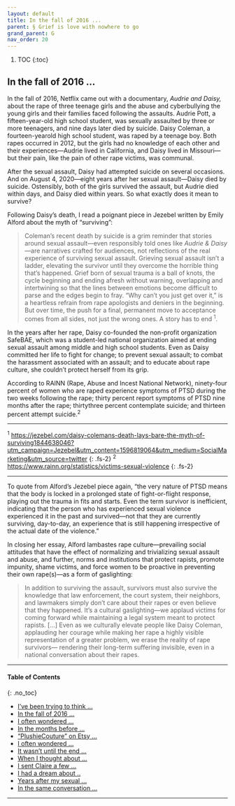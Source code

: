 ```yaml
---
layout: default
title: In the fall of 2016 ... 
parent: § Grief is love with nowhere to go  
grand_parent: G 
nav_order: 20
---
```


<style>
.dont-break-out {
  /* These are technically the same, but use both */
  overflow-wrap: break-word;
  word-wrap: break-word;

     -ms-word-break: break-all;
  /* This is the dangerous one in WebKit, as it breaks things wherever */
  word-break: break-all;
  /* Instead use this non-standard one: */
  word-break: break-word;
}

.youtube-container {
    position: relative;
    width: 100%;
    height: 0;
    padding-bottom: 56.25%;
}
.youtube-video {
    position: absolute;
    top: 0;
    left: 0;
    width: 100%;
    height: 100%;
}

</style>

<div class="dont-break-out" markdown="1">

1. TOC
{:toc}

## In the fall of 2016 ...

In the fall of 2016, Netflix came out with a documentary, *Audrie and Daisy,* about the rape of three teenage girls and the abuse and cyberbullying the young girls and their families faced following the assaults. Audrie Pott, a fifteen-year-old high school student, was sexually assaulted by three or more teenagers, and nine days later died by suicide. Daisy Coleman, a fourteen-yearold high school student, was raped by a teenage boy. Both rapes occurred in 2012, but the girls had no knowledge of each other and their experiences—Audrie lived in California, and Daisy lived in Missouri—but their pain, like the pain of other rape victims, was communal.

After the sexual assault, Daisy had attempted suicide on several occasions. And on August 4, 2020—eight years after her sexual assault—Daisy died by suicide. Ostensibly, both of the girls survived the assault, but Audrie died within days, and Daisy died within years. So what exactly does it mean to survive?

Following Daisy’s death, I read a poignant piece in Jezebel written by Emily Alford about the myth of “surviving”:

> Coleman’s recent death by suicide is a grim reminder that stories around sexual assault—even responsibly told ones like *Audrie & Daisy*—are narratives crafted for audiences, not reflections of the real experience of surviving sexual assault. Grieving sexual assault isn’t a ladder, elevating the survivor until they overcome the horrible thing that’s happened. Grief born of sexual trauma is a ball of knots, the cycle beginning and ending afresh without warning, overlapping and intertwining so that the lines between emotions become difficult to parse and the edges begin to fray. “Why can’t you just get over it,” is a heartless refrain from rape apologists and deniers in the beginning. But over time, the push for a final, permanent move to acceptance comes from all sides, not just the wrong ones. A story has to end <sup>1</sup>.

In the years after her rape, Daisy co-founded the non-profit organization SafeBAE, which was a student-led national organization aimed at ending sexual assault among middle and high school students. Even as Daisy committed her life to fight for change; to prevent sexual assault; to combat the harassment associated with an assault; and to educate about rape culture, she couldn’t protect herself from its grip.

According to RAINN (Rape, Abuse and Incest National Network), ninety-four percent of women who are raped experience symptoms of PTSD during the two weeks following the rape; thirty percent report symptoms of PTSD nine months after the rape; thirtythree percent contemplate suicide; and thirteen percent attempt suicide.<sup>2</sup>

***
<sup>1</sup> https://jezebel.com/daisy-colemans-death-lays-bare-the-myth-of-surviving1844638046?utm_campaign=Jezebel&utm_content=1596819064&utm_medium=SocialMarketing&utm_source=twitter 
{: .fs-2}
<sup>2</sup> https://www.rainn.org/statistics/victims-sexual-violence
{: .fs-2}
***

To quote from Alford’s Jezebel piece again, “the very nature of PTSD means that the body is locked in a prolonged state of fight-or-flight response, playing out the trauma in fits and starts. Even the term survivor is inefficient, indicating that the person who has experienced sexual violence experienced it in the past and survived—not that they are currently surviving, day-to-day, an experience that is still happening irrespective of the actual date of the violence.”

In closing her essay, Alford lambastes rape culture—prevailing social attitudes that have the effect of normalizing and trivializing sexual assault and abuse, and further, norms and institutions that protect rapists, promote impunity, shame victims, and force women to be proactive in preventing their own rape(s)—as a form of gaslighting:

> In addition to surviving the assault, survivors must also survive the knowledge that law enforcement, the court system, their neighbors, and lawmakers simply don’t care about their rapes or even believe that they happened. It’s a cultural gaslighting—we applaud victims for coming forward while maintaining a legal system meant to protect rapists. […] Even as we culturally elevate people like Daisy Coleman, applauding her courage while making her rape a highly visible representation of a greater problem, we erase the reality of rape survivors— rendering their long-term suffering invisible, even in a national conversation about their rapes.

***

#### Table of Contents
{: .no_toc}

<ul><li> <a href="/docs/behavior/grief-is-love-with-nowhere-to-go-1/">I’ve been trying to think ...</a></li><li> <a href="/docs/behavior/grief-is-love-with-nowhere-to-go-2/">In the fall of 2016 ...</a></li><li> <a href="/docs/behavior/grief-is-love-with-nowhere-to-go-3/">I often wondered ...</a></li><li> <a href="/docs/behavior/grief-is-love-with-nowhere-to-go-4/">In the months before ...</a></li><li> <a href="/docs/behavior/grief-is-love-with-nowhere-to-go-5/">“PlushieCouture” on Etsy ...</a></li><li> <a href="/docs/behavior/grief-is-love-with-nowhere-to-go-6/">I often wondered ...</a></li><li> <a href="/docs/behavior/grief-is-love-with-nowhere-to-go-7/">It wasn’t until the end ...</a></li><li> <a href="/docs/behavior/grief-is-love-with-nowhere-to-go-8/">When I thought about ...</a></li><li> <a href="/docs/behavior/grief-is-love-with-nowhere-to-go-9/">I sent Claire a few ...</a></li><li> <a href="/docs/behavior/grief-is-love-with-nowhere-to-go-10/">I had a dream about ..</a></li><li> <a href="/docs/behavior/grief-is-love-with-nowhere-to-go-11/">Years after my sexual ...</a></li><li> <a href="/docs/behavior/grief-is-love-with-nowhere-to-go-12/">In the same conversation ...</a></li></ul>

***

</div>
